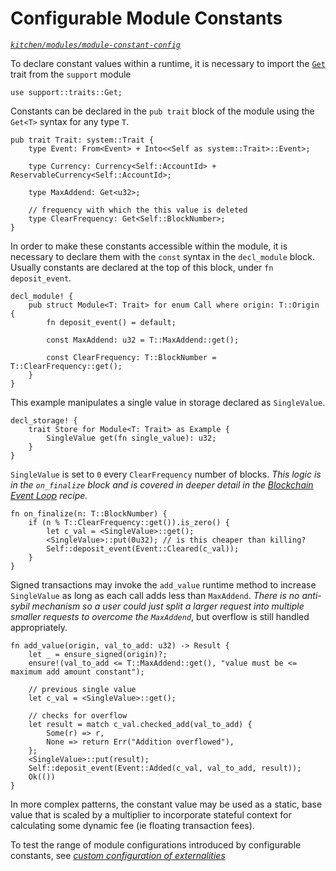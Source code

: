 # Configurable Module Constants
*[`kitchen/modules/module-constant-config`](https://github.com/substrate-developer-hub/recipes/tree/master/kitchen/modules/module-constant-config)*

To declare constant values within a runtime, it is necessary to import the [`Get`](https://substrate.dev/rustdocs/master/frame_support/traits/trait.Get.html) trait from the `support` module

```rust, ignore
use support::traits::Get;
```

Constants can be declared in the `pub trait` block of the module using the `Get<T>` syntax for any type `T`.

```rust, ignore
pub trait Trait: system::Trait {
	type Event: From<Event> + Into<<Self as system::Trait>::Event>;

    type Currency: Currency<Self::AccountId> + ReservableCurrency<Self::AccountId>;

    type MaxAddend: Get<u32>;

    // frequency with which the this value is deleted
    type ClearFrequency: Get<Self::BlockNumber>;
}
```

In order to make these constants accessible within the module, it is necessary to declare them with the `const` syntax in the `decl_module` block. Usually constants are declared at the top of this block, under `fn deposit_event`.

```rust, ignore
decl_module! {
    pub struct Module<T: Trait> for enum Call where origin: T::Origin {
		fn deposit_event() = default;

        const MaxAddend: u32 = T::MaxAddend::get();

        const ClearFrequency: T::BlockNumber = T::ClearFrequency::get();
    }
}
```

This example manipulates a single value in storage declared as `SingleValue`.

```rust, ignore
decl_storage! {
	trait Store for Module<T: Trait> as Example {
        SingleValue get(fn single_value): u32;
	}
}
```

`SingleValue` is set to `0` every `ClearFrequency` number of blocks. *This logic is in the `on_finalize` block and is covered in deeper detail in the [Blockchain Event Loop](../tour/schedule.md) recipe.*

```rust, ignore
fn on_finalize(n: T::BlockNumber) {
    if (n % T::ClearFrequency::get()).is_zero() {
        let c_val = <SingleValue>::get();
        <SingleValue>::put(0u32); // is this cheaper than killing?
        Self::deposit_event(Event::Cleared(c_val));
    }
}
```

Signed transactions may invoke the `add_value` runtime method to increase `SingleValue` as long as each call adds less than `MaxAddend`. *There is no anti-sybil mechanism so a user could just split a larger request into multiple smaller requests to overcome the `MaxAddend`*, but overflow is still handled appropriately.

```rust, ignore
fn add_value(origin, val_to_add: u32) -> Result {
    let _ = ensure_signed(origin)?;
    ensure!(val_to_add <= T::MaxAddend::get(), "value must be <= maximum add amount constant");

    // previous single value
    let c_val = <SingleValue>::get();

    // checks for overflow
    let result = match c_val.checked_add(val_to_add) {
        Some(r) => r,
        None => return Err("Addition overflowed"),
    };
    <SingleValue>::put(result);
    Self::deposit_event(Event::Added(c_val, val_to_add, result));
    Ok(())
}
```

In more complex patterns, the constant value may be used as a static, base value that is scaled by a multiplier to incorporate stateful context for calculating some dynamic fee (ie floating transaction fees).

To test the range of module configurations introduced by configurable constants, see *[custom configuration of externalities](../testing/externalities.md)*
